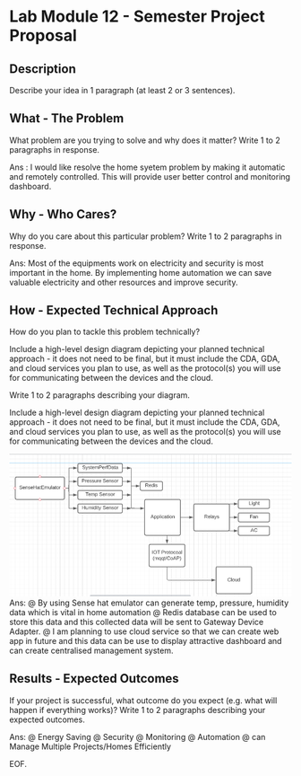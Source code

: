 # Lab Module 12 - Semester Project Proposal

## Description

Describe your idea in 1 paragraph (at least 2 or 3 sentences).



## What - The Problem 

What problem are you trying to solve and why does it matter? Write 1 to 2 paragraphs in response.

Ans : I would like resolve the home syetem problem by making it automatic and remotely controlled. This will provide user better control and monitoring dashboard.


## Why - Who Cares? 

Why do you care about this particular problem? Write 1 to 2 paragraphs in response.

Ans: Most of the equipments work on electricity and security is most important in the home. By implementing home automation we can save valuable electricity and other resources and improve security.

## How - Expected Technical Approach

How do you plan to tackle this problem technically?

Include a high-level design diagram depicting your planned technical approach - it does not need to be final, but it must include the CDA, GDA, and cloud services you plan to use, as well as the protocol(s) you will use for communicating between the devices and the cloud.

Write 1 to 2 paragraphs describing your diagram.

Include a high-level design diagram depicting your planned technical approach - it does not need to be final, but it must include the CDA, GDA, and cloud services you plan to use, as well as the protocol(s) you will use for communicating between the devices and the cloud.

 ![CDADIAGRAM](Final_Project_Proposal.png) 
Ans:
@ By using Sense hat emulator can generate temp, pressure, humidity data which is vital in home automation
@ Redis database can be used to store this data and this collected data will be sent to Gateway Device Adapter.
@ I am planning to use cloud service so that we can create web app in future and this data can be use to display attractive dashboard and can create centralised management system.

## Results - Expected Outcomes 

If your project is successful, what outcome do you expect (e.g. what will happen if everything works)? Write 1 to 2 paragraphs describing your expected outcomes.

Ans:
@ Energy Saving
@ Security 
@ Monitoring
@ Automation
@ can Manage Multiple Projects/Homes Efficiently

EOF.
